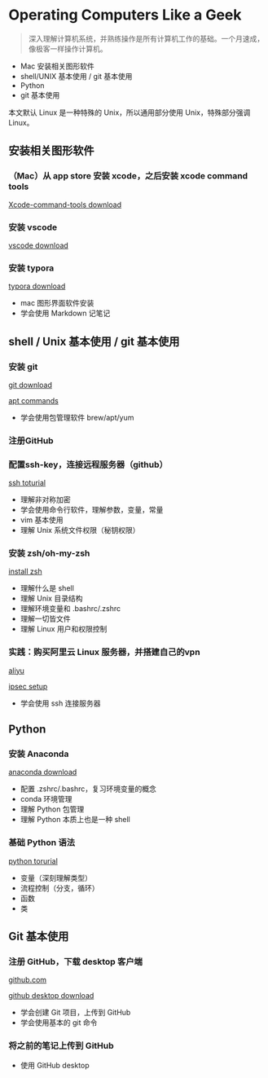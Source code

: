 # Operating Computers Like a Geek

> 深入理解计算机系统，并熟练操作是所有计算机工作的基础。一个月速成，像极客一样操作计算机。

* Mac 安装相关图形软件
* shell/UNIX 基本使用 / git 基本使用
* Python
* git 基本使用

本文默认 Linux 是一种特殊的 Unix，所以通用部分使用 Unix，特殊部分强调 Linux。

## 安装相关图形软件

### （Mac）从 app store 安装 xcode，之后安装 xcode command tools

[Xcode-command-tools download](https://developer.apple.com/xcode/resources/)

### 安装 vscode

[vscode download](https://code.visualstudio.com/)

### 安装 typora

[typora download](https://www.typora.io/)

* mac 图形界面软件安装
* 学会使用 Markdown 记笔记

## shell / Unix 基本使用 / git 基本使用

### 安装 git

[git download](https://git-scm.com/downloads)

[apt commands](https://quaeast.cn/apt/main.html)

* 学会使用包管理软件 brew/apt/yum

### 注册GitHub

### 配置ssh-key，连接远程服务器（github）

[ssh toturial](https://quaeast.cn/ssh/main.html)

* 理解非对称加密
* 学会使用命令行软件，理解参数，变量，常量
* vim 基本使用
* 理解 Unix 系统文件权限（秘钥权限）

### 安装 zsh/oh-my-zsh

[install zsh](https://ohmyz.sh/)

* 理解什么是 shell
* 理解 Unix 目录结构
* 理解环境变量和 .bashrc/.zshrc
* 理解一切皆文件
* 理解 Linux 用户和权限控制


### 实践：购买阿里云 Linux 服务器，并搭建自己的vpn

[aliyu](https://www.aliyun.com/?utm_content=se_1000301881)

[ipsec setup](https://github.com/hwdsl2/setup-ipsec-vpn)

* 学会使用 ssh 连接服务器

## Python 

### 安装 Anaconda

[anaconda download](https://www.anaconda.com/)

* 配置 .zshrc/.bashrc，复习环境变量的概念
* conda 环境管理
* 理解 Python 包管理
* 理解 Python 本质上也是一种 shell

### 基础 Python 语法

[python torurial](https://www.liaoxuefeng.com/wiki/1016959663602400)

* 变量（深刻理解类型）
* 流程控制（分支，循环）
* 函数
* 类

## Git 基本使用

### 注册 GitHub，下载 desktop 客户端

[github.com](https://github.com/)

[github desktop download](https://desktop.github.com/)

* 学会创建 Git 项目，上传到 GitHub
* 学会使用基本的 git 命令

### 将之前的笔记上传到 GitHub

* 使用 GitHub desktop

